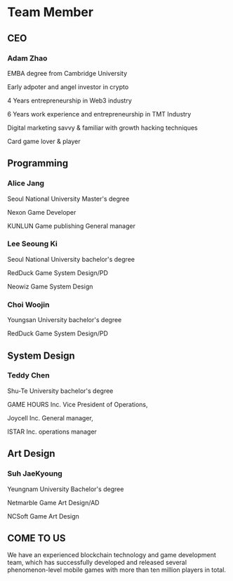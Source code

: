 # Team Member

## CEO&#x20;

### Adam Zhao&#x20;

EMBA degree from Cambridge University

Early adpoter and angel investor in crypto

4 Years entrepreneurship in Web3 industry

6 Years work experience and entrepreneurship in TMT Industry

Digital marketing savvy & familiar with growth hacking techniques

Card game lover & player

## Programming

### Alice Jang

Seoul National University Master's degree

Nexon Game Developer

KUNLUN Game publishing General manager

### **Lee Seoung Ki**

Seoul National University bachelor's degree

RedDuck  Game System Design/PD

Neowiz  Game System Design

### **Choi Woojin**

Youngsan University bachelor's degree

RedDuck  Game System Design/PD

## System Design

### Teddy Chen

Shu-Te University bachelor's degree

GAME HOURS Inc. Vice President of Operations,

Joycell Inc. General manager,

ISTAR Inc. operations manager

## Art Design

### Suh JaeKyoung

Yeungnam University Bachelor's degree

Netmarble Game Art Design/AD

NCSoft Game Art Design

## COME TO US

We have an experienced blockchain technology and game development team, which has successfully developed and released several phenomenon-level mobile games with more than ten million players in total.
